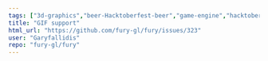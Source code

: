 ```yaml
---
tags: ["3d-graphics","beer-Hacktoberfest-beer","game-engine","hacktoberfest","python","scientific-visualization","scriptable-animations","shaders","simulation","typeNew-Feature"]
title: "GIF support"
html_url: "https://github.com/fury-gl/fury/issues/323"
user: "Garyfallidis"
repo: "fury-gl/fury"
---
```


